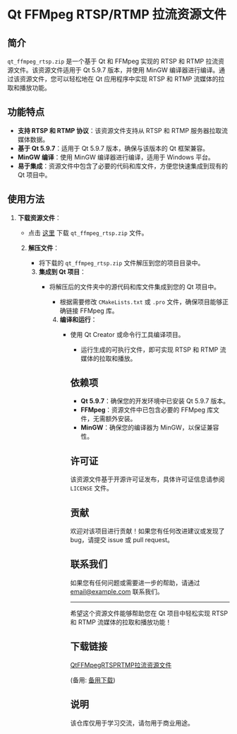 # Qt FFMpeg RTSP/RTMP 拉流资源文件

## 简介

`qt_ffmpeg_rtsp.zip` 是一个基于 Qt 和 FFMpeg 实现的 RTSP 和 RTMP 拉流资源文件。该资源文件适用于 Qt 5.9.7 版本，并使用 MinGW 编译器进行编译。通过该资源文件，您可以轻松地在 Qt 应用程序中实现 RTSP 和 RTMP 流媒体的拉取和播放功能。

## 功能特点

- **支持 RTSP 和 RTMP 协议**：该资源文件支持从 RTSP 和 RTMP 服务器拉取流媒体数据。
- **基于 Qt 5.9.7**：适用于 Qt 5.9.7 版本，确保与该版本的 Qt 框架兼容。
- **MinGW 编译**：使用 MinGW 编译器进行编译，适用于 Windows 平台。
- **易于集成**：资源文件中包含了必要的代码和库文件，方便您快速集成到现有的 Qt 项目中。

## 使用方法

1. **下载资源文件**：
   - 点击 [这里](https://github.com/your-repo/qt_ffmpeg_rtsp/releases/download/v1.0/qt_ffmpeg_rtsp.zip) 下载 `qt_ffmpeg_rtsp.zip` 文件。

   2. **解压文件**：
      - 将下载的 `qt_ffmpeg_rtsp.zip` 文件解压到您的项目目录中。

      3. **集成到 Qt 项目**：
         - 将解压后的文件夹中的源代码和库文件集成到您的 Qt 项目中。
            - 根据需要修改 `CMakeLists.txt` 或 `.pro` 文件，确保项目能够正确链接 FFMpeg 库。

            4. **编译和运行**：
               - 使用 Qt Creator 或命令行工具编译项目。
                  - 运行生成的可执行文件，即可实现 RTSP 和 RTMP 流媒体的拉取和播放。

                  ## 依赖项

                  - **Qt 5.9.7**：确保您的开发环境中已安装 Qt 5.9.7 版本。
                  - **FFMpeg**：资源文件中已包含必要的 FFMpeg 库文件，无需额外安装。
                  - **MinGW**：确保您的编译器为 MinGW，以保证兼容性。

                  ## 许可证

                  该资源文件基于开源许可证发布，具体许可证信息请参阅 `LICENSE` 文件。

                  ## 贡献

                  欢迎对该项目进行贡献！如果您有任何改进建议或发现了 bug，请提交 issue 或 pull request。

                  ## 联系我们

                  如果您有任何问题或需要进一步的帮助，请通过 [email@example.com](mailto:email@example.com) 联系我们。

                  ---

                  希望这个资源文件能够帮助您在 Qt 项目中轻松实现 RTSP 和 RTMP 流媒体的拉取和播放功能！

                  ## 下载链接
                  [QtFFMpegRTSPRTMP拉流资源文件](https://pan.quark.cn/s/19bdd7780d8b) 

                  (备用: [备用下载](https://pan.baidu.com/s/1MGdEEFDfuzcVui4gxQf-bA?pwd=4mg5))

                  ## 说明

                  该仓库仅用于学习交流，请勿用于商业用途。
